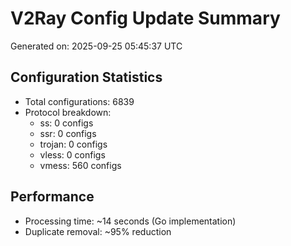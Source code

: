 # V2Ray Config Update Summary
Generated on: 2025-09-25 05:45:37 UTC

## Configuration Statistics
- Total configurations: 6839
- Protocol breakdown:
  - ss: 0 configs
  - ssr: 0 configs
  - trojan: 0 configs
  - vless: 0 configs
  - vmess: 560 configs

## Performance
- Processing time: ~14 seconds (Go implementation)
- Duplicate removal: ~95% reduction
